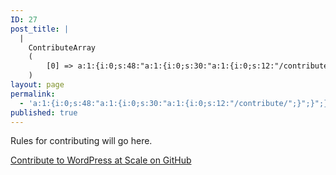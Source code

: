 ```yaml
---
ID: 27
post_title: |
  |
    ContributeArray
    (
        [0] => a:1:{i:0;s:48:"a:1:{i:0;s:30:"a:1:{i:0;s:12:"/contribute/";}";}";}
    )
layout: page
permalink:
  - 'a:1:{i:0;s:48:"a:1:{i:0;s:30:"a:1:{i:0;s:12:"/contribute/";}";}";}'
published: true
---
```

Rules for contributing will go here.

<a class="long-box" href="https://github.com/pantheon-systems/wpas">Contribute to WordPress at Scale on GitHub</a>  